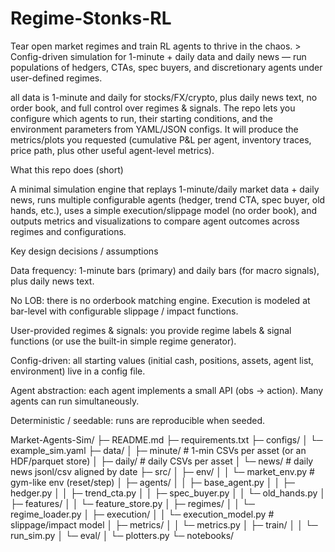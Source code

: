 # Regime-Stonks-RL
Tear open market regimes and train RL agents to thrive in the chaos.   > Config-driven simulation for 1-minute + daily data and daily news — run populations of hedgers, CTAs, spec buyers, and discretionary agents under user-defined regimes. 

all data is 1-minute and daily for stocks/FX/crypto, plus daily news text, no order book, and full control over regimes & signals. The repo lets you configure which agents to run, their starting conditions, and the environment parameters from YAML/JSON configs. It will produce the metrics/plots you requested (cumulative P&L per agent, inventory traces, price path, plus other useful agent-level metrics).

What this repo does (short)

A minimal simulation engine that replays 1-minute/daily market data + daily news, runs multiple configurable agents (hedger, trend CTA, spec buyer, old hands, etc.), uses a simple execution/slippage model (no order book), and outputs metrics and visualizations to compare agent outcomes across regimes and configurations.

Key design decisions / assumptions

Data frequency: 1-minute bars (primary) and daily bars (for macro signals), plus daily news text.

No LOB: there is no orderbook matching engine. Execution is modeled at bar-level with configurable slippage / impact functions.

User-provided regimes & signals: you provide regime labels & signal functions (or use the built-in simple regime generator).

Config-driven: all starting values (initial cash, positions, assets, agent list, environment) live in a config file.

Agent abstraction: each agent implements a small API (obs → action). Many agents can run simultaneously.

Deterministic / seedable: runs are reproducible when seeded.


Market-Agents-Sim/
├─ README.md
├─ requirements.txt
├─ configs/
│  └─ example_sim.yaml
├─ data/
│  ├─ minute/            # 1-min CSVs per asset (or an HDF/parquet store)
│  ├─ daily/             # daily CSVs per asset
│  └─ news/              # daily news jsonl/csv aligned by date
├─ src/
│  ├─ env/
│  │  └─ market_env.py   # gym-like env (reset/step)
│  ├─ agents/
│  │  ├─ base_agent.py
│  │  ├─ hedger.py
│  │  ├─ trend_cta.py
│  │  ├─ spec_buyer.py
│  │  └─ old_hands.py
│  ├─ features/
│  │  └─ feature_store.py
│  ├─ regimes/
│  │  └─ regime_loader.py
│  ├─ execution/
│  │  └─ execution_model.py  # slippage/impact model
│  ├─ metrics/
│  │  └─ metrics.py
│  ├─ train/
│  │  └─ run_sim.py
│  └─ eval/
│     └─ plotters.py
└─ notebooks/
